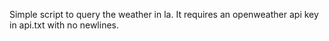 Simple script to query the weather in la. It requires an openweather api key in api.txt with no newlines.
